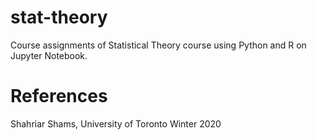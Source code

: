 # stat-theory
Course assignments of Statistical Theory course using Python and R on Jupyter Notebook.

# References
Shahriar Shams, University of Toronto Winter 2020 

